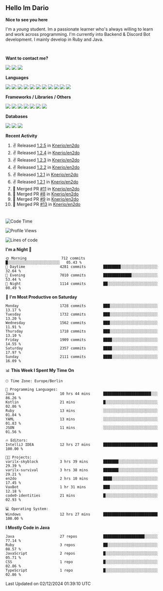 <h2>Hello Im Dario</h2>

**Nice to see you here**

I'm a *young* student. Im a passionate learner who's always willing to learn and work across
programming. I'm currently into Backend & Discord Bot development. I mainly develop in Ruby and Java.

<br/>

**Want to contact me?**

<a href="https://github.com/knerio"><img src="https://img.shields.io/badge/-Github-blue?style=for-the-badge&logo=github&logoColor=white"/></a> <a href="https://discord.com/users/639416958923702292"><img src="https://img.shields.io/badge/-knerio-blue?style=for-the-badge&logo=discord&logoColor=white"/></a> <a href="https://twitch.tv/dopalos_"><img src="https://img.shields.io/badge/-twitch-blue?style=for-the-badge&logo=twitch&logoColor=white"/></a>

**Languages**

<img src="https://img.shields.io/badge/-HTML-blue?style=for-the-badge&logo=html5&logoColor=white"/> <img src="https://img.shields.io/badge/-CSS-blue?style=for-the-badge&logo=CSS3&logoColor=white"/> <img src="https://img.shields.io/badge/-Javascript-blue?style=for-the-badge&logo=javascript&logoColor=white"/> <img src="https://img.shields.io/badge/-Typescript-blue?style=for-the-badge&logo=TypeScript&logoColor=white"/> <img src="https://img.shields.io/badge/-Java-blue?style=for-the-badge&logo=java&logoColor=white"/> <img src="https://img.shields.io/badge/-Kotlin-blue?style=for-the-badge&logo=kotlin&logoColor=white"/> <img src="https://img.shields.io/badge/-SQL-blue?style=for-the-badge&logo=MYSQL&logoColor=white"/> <img src="https://img.shields.io/badge/-Markdown-blue?style=for-the-badge&logo=Markdown&logoColor=white"/> <img src="https://img.shields.io/badge/-JSON-blue?style=for-the-badge&logo=JSON&logoColor=white"/> <img src="https://img.shields.io/badge/-Git-blue?style=for-the-badge&logo=Git&logoColor=white"/> <img src="https://img.shields.io/badge/-Ruby-blue?style=for-the-badge&logo=Ruby&logoColor=white"/>
<br/>

 **Frameworks / Libraries / Others**

<img src="https://img.shields.io/badge/-Bootstrap-blue?style=for-the-badge&logo=Bootstrap&logoColor=white"/> <img src="https://img.shields.io/badge/-Node.JS-blue?style=for-the-badge&logo=node.js&logoColor=white"/> <img src="https://img.shields.io/badge/-React-blue?style=for-the-badge&logo=React&logoColor=white"/> <img src="https://img.shields.io/badge/-Express-blue?style=for-the-badge&logo=Express&logoColor=white"/> <img src="https://img.shields.io/badge/-Next.Js-blue?style=for-the-badge&logo=Next.Js&logoColor=white"/> <img src="https://img.shields.io/badge/-Ruby_On_Rails-blue?style=for-the-badge&logo=ruby-on-rails&logoColor=white"/> <img src="https://img.shields.io/badge/-JDA-blue?style=for-the-badge&logo=JDA&logoColor=white"/>

**Databases**

<img src="https://img.shields.io/badge/-MongoDB-blue?style=for-the-badge&logo=mongodb&logoColor=white"/> <img src="https://img.shields.io/badge/-MariaDB-blue?style=for-the-badge&logo=MariaDB&logoColor=white"/>
<img src="https://img.shields.io/badge/-PostgreSQL-blue?style=for-the-badge&logo=PostgreSQl&logoColor=white"/>

**Recent Activity**

<!--RECENT_ACTIVITY:start-->
1. ✌️ Released [1.2.5](https://github.com/Knerio/en2do/releases/tag/1.2.5) in [Knerio/en2do](https://github.com/Knerio/en2do)<br>
2. ✌️ Released [1.2.4](https://github.com/Knerio/en2do/releases/tag/1.2.4) in [Knerio/en2do](https://github.com/Knerio/en2do)<br>
3. ✌️ Released [1.2.3](https://github.com/Knerio/en2do/releases/tag/1.2.3) in [Knerio/en2do](https://github.com/Knerio/en2do)<br>
4. ✌️ Released [1.2.2](https://github.com/Knerio/en2do/releases/tag/1.2.2) in [Knerio/en2do](https://github.com/Knerio/en2do)<br>
5. ✌️ Released [1.2.1](https://github.com/Knerio/en2do/releases/tag/1.2.1) in [Knerio/en2do](https://github.com/Knerio/en2do)<br>
6. ✌️ Released [1.2.1](https://github.com/Knerio/en2do/releases/tag/1.2.1) in [Knerio/en2do](https://github.com/Knerio/en2do)<br>
7. 🎉 Merged PR [#11](https://github.com/Knerio/en2do/pull/11) in [Knerio/en2do](https://github.com/Knerio/en2do)<br>
8. 🎉 Merged PR [#8](https://github.com/Knerio/en2do/pull/8) in [Knerio/en2do](https://github.com/Knerio/en2do)<br>
9. 🎉 Merged PR [#9](https://github.com/Knerio/en2do/pull/9) in [Knerio/en2do](https://github.com/Knerio/en2do)<br>
10. 🎉 Merged PR [#13](https://github.com/Knerio/en2do/pull/13) in [Knerio/en2do](https://github.com/Knerio/en2do)<br>
<!--RECENT_ACTIVITY:end-->
 
#

<!--START_SECTION:waka-->
![Code Time](http://img.shields.io/badge/Code%20Time-616%20hrs-blue)

![Profile Views](http://img.shields.io/badge/Profile%20Views-14-blue)

![Lines of code](https://img.shields.io/badge/From%20Hello%20World%20I%27ve%20Written-653.4%20thousand%20lines%20of%20code-blue)

**I'm a Night 🦉** 

```text
🌞 Morning                712 commits         █░░░░░░░░░░░░░░░░░░░░░░░░   05.43 % 
🌆 Daytime                4281 commits        ████████░░░░░░░░░░░░░░░░░   32.64 % 
🌃 Evening                7010 commits        █████████████░░░░░░░░░░░░   53.44 % 
🌙 Night                  1114 commits        ██░░░░░░░░░░░░░░░░░░░░░░░   08.49 % 
```
📅 **I'm Most Productive on Saturday** 

```text
Monday                   1728 commits        ███░░░░░░░░░░░░░░░░░░░░░░   13.17 % 
Tuesday                  1732 commits        ███░░░░░░░░░░░░░░░░░░░░░░   13.20 % 
Wednesday                1562 commits        ███░░░░░░░░░░░░░░░░░░░░░░   11.91 % 
Thursday                 1718 commits        ███░░░░░░░░░░░░░░░░░░░░░░   13.10 % 
Friday                   1909 commits        ████░░░░░░░░░░░░░░░░░░░░░   14.55 % 
Saturday                 2357 commits        ████░░░░░░░░░░░░░░░░░░░░░   17.97 % 
Sunday                   2111 commits        ████░░░░░░░░░░░░░░░░░░░░░   16.09 % 
```


📊 **This Week I Spent My Time On** 

```text
🕑︎ Time Zone: Europe/Berlin

💬 Programming Languages: 
Java                     10 hrs 44 mins      ██████████████████████░░░   86.26 % 
Kotlin                   21 mins             █░░░░░░░░░░░░░░░░░░░░░░░░   02.86 % 
Ruby                     13 mins             ░░░░░░░░░░░░░░░░░░░░░░░░░   01.84 % 
YAML                     13 mins             ░░░░░░░░░░░░░░░░░░░░░░░░░   01.83 % 
JSON                     11 mins             ░░░░░░░░░░░░░░░░░░░░░░░░░   01.56 % 

🔥 Editors: 
IntelliJ IDEA            12 hrs 27 mins      █████████████████████████   100.00 % 

🐱‍💻 Projects: 
varilx-skyblock          3 hrs 39 mins       ███████░░░░░░░░░░░░░░░░░░   29.39 % 
varilx-survival          3 hrs 38 mins       ███████░░░░░░░░░░░░░░░░░░   29.21 % 
en2do                    2 hrs 10 mins       ████░░░░░░░░░░░░░░░░░░░░░   17.45 % 
VaxBot                   1 hr 31 mins        ███░░░░░░░░░░░░░░░░░░░░░░   12.18 % 
code0-identities         21 mins             █░░░░░░░░░░░░░░░░░░░░░░░░   02.93 % 

💻 Operating System: 
Windows                  12 hrs 27 mins      █████████████████████████   100.00 % 
```

**I Mostly Code in Java** 

```text
Java                     27 repos            ███████████████████░░░░░░   77.14 % 
Ruby                     3 repos             ██░░░░░░░░░░░░░░░░░░░░░░░   08.57 % 
JavaScript               2 repos             █░░░░░░░░░░░░░░░░░░░░░░░░   05.71 % 
CSS                      1 repo              █░░░░░░░░░░░░░░░░░░░░░░░░   02.86 % 
TypeScript               1 repo              █░░░░░░░░░░░░░░░░░░░░░░░░   02.86 % 
```




 Last Updated on 02/12/2024 01:39:10 UTC
<!--END_SECTION:waka-->

